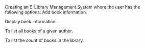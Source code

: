 Creating an E-Library Management System where the user has the following options:
Add book information.

Display book information.

To list all books of a given author.

To list the count of books in the library.
